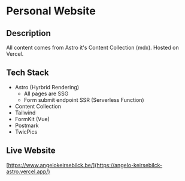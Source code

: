 # Personal Website

## Description

All content comes from Astro it's Content Collection (mdx). Hosted on Vercel.

## Tech Stack

- Astro (Hyrbrid Rendering)
  - All pages are SSG
  - Form submit endpoint SSR (Serverless Function)
- Content Collection
- Tailwind
- FormKit (Vue)
- Postmark
- TwicPics

## Live Website

[https://www.angelokeirsebilck.be/](https://angelo-keirsebilck-astro.vercel.app/)
